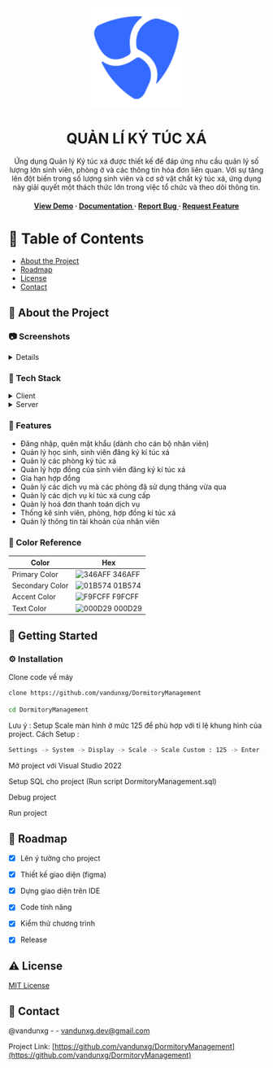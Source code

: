 <div align='center'>

<img src=https://raw.githubusercontent.com/vandunxg/DormitoryManagement/main/DORMITORY%20MANAGEMENT/Resources/DEMO/LOGO.png alt="logo" width=200 height=200 />

<h1>QUẢN LÍ KÝ TÚC XÁ</h1>
<p>Ứng dụng Quản lý Ký túc xá được thiết kế để đáp ứng nhu cầu quản lý số lượng lớn sinh viên, phòng ở và các thông tin hóa đơn liên quan. Với sự tăng lên đột biến trong số lượng sinh viên và cơ sở vật chất ký túc xá, ứng dụng này giải quyết một thách thức lớn trong việc tổ chức và theo dõi thông tin.</p>

<h4> <a href="https://youtu.be/fBFsM8bavwk">View Demo</a> <span> · </span> <a href="https://github.com/vandunxg/DormitoryManagement/blob/master/README.md"> Documentation </a> <span> · </span> <a href="https://github.com/vandunxg/DormitoryManagement/issues"> Report Bug </a> <span> · </span> <a href="https://github.com/vandunxg/DormitoryManagement/issues"> Request Feature </a> </h4>


</div>

# :notebook_with_decorative_cover: Table of Contents

- [About the Project](#star2-about-the-project)
- [Roadmap](#compass-roadmap)
- [License](#warning-license)
- [Contact](#handshake-contact)


## :star2: About the Project

### :camera: Screenshots
<details> 
<div align="center"> <a href="https://raw.githubusercontent.com/vandunxg/DormitoryManagement/main/DORMITORY%20MANAGEMENT/Resources/DEMO/bandicam 2023-12-23 15-49-48-941.mp4"><img src="https://raw.githubusercontent.com/vandunxg/DormitoryManagement/main/DORMITORY%20MANAGEMENT/Resources/DEMO/1.jpg" alt='image' width='800'/></a> </div>
<div align="center"> <a href="https://raw.githubusercontent.com/vandunxg/DormitoryManagement/main/DORMITORY%20MANAGEMENT/Resources/DEMO/bandicam 2023-12-23 15-49-48-941.mp4"><img src="https://raw.githubusercontent.com/vandunxg/DormitoryManagement/main/DORMITORY%20MANAGEMENT/Resources/DEMO/2.jpg" alt='image' width='800'/></a> </div>
<div align="center"> <a href="https://raw.githubusercontent.com/vandunxg/DormitoryManagement/main/DORMITORY%20MANAGEMENT/Resources/DEMO/bandicam 2023-12-23 15-49-48-941.mp4"><img src="https://raw.githubusercontent.com/vandunxg/DormitoryManagement/main/DORMITORY%20MANAGEMENT/Resources/DEMO/3.jpg" alt='image' width='800'/></a> </div>
<div align="center"> <a href="https://raw.githubusercontent.com/vandunxg/DormitoryManagement/main/DORMITORY%20MANAGEMENT/Resources/DEMO/bandicam 2023-12-23 15-49-48-941.mp4"><img src="https://raw.githubusercontent.com/vandunxg/DormitoryManagement/main/DORMITORY%20MANAGEMENT/Resources/DEMO/4.jpg" alt='image' width='800'/></a> </div>
<div align="center"> <a href="https://raw.githubusercontent.com/vandunxg/DormitoryManagement/main/DORMITORY%20MANAGEMENT/Resources/DEMO/bandicam 2023-12-23 15-49-48-941.mp4"><img src="https://raw.githubusercontent.com/vandunxg/DormitoryManagement/main/DORMITORY%20MANAGEMENT/Resources/DEMO/5.jpg" alt='image' width='800'/></a> </div>
<div align="center"> <a href="https://raw.githubusercontent.com/vandunxg/DormitoryManagement/main/DORMITORY%20MANAGEMENT/Resources/DEMO/bandicam 2023-12-23 15-49-48-941.mp4"><img src="https://raw.githubusercontent.com/vandunxg/DormitoryManagement/main/DORMITORY%20MANAGEMENT/Resources/DEMO/6.jpg" alt='image' width='800'/></a> </div>
<div align="center"> <a href="https://raw.githubusercontent.com/vandunxg/DormitoryManagement/main/DORMITORY%20MANAGEMENT/Resources/DEMO/bandicam 2023-12-23 15-49-48-941.mp4"><img src="https://raw.githubusercontent.com/vandunxg/DormitoryManagement/main/DORMITORY%20MANAGEMENT/Resources/DEMO/7.jpg" alt='image' width='800'/></a> </div>
<div align="center"> <a href="https://raw.githubusercontent.com/vandunxg/DormitoryManagement/main/DORMITORY%20MANAGEMENT/Resources/DEMO/bandicam 2023-12-23 15-49-48-941.mp4"><img src="https://raw.githubusercontent.com/vandunxg/DormitoryManagement/main/DORMITORY%20MANAGEMENT/Resources/DEMO/8.jpg" alt='image' width='800'/></a> </div>
<div align="center"> <a href="https://raw.githubusercontent.com/vandunxg/DormitoryManagement/main/DORMITORY%20MANAGEMENT/Resources/DEMO/bandicam 2023-12-23 15-49-48-941.mp4"><img src="https://raw.githubusercontent.com/vandunxg/DormitoryManagement/main/DORMITORY%20MANAGEMENT/Resources/DEMO/9.jpg" alt='image' width='800'/></a> </div>
<div align="center"> <a href="https://raw.githubusercontent.com/vandunxg/DormitoryManagement/main/DORMITORY%20MANAGEMENT/Resources/DEMO/bandicam 2023-12-23 15-49-48-941.mp4"><img src="https://raw.githubusercontent.com/vandunxg/DormitoryManagement/main/DORMITORY%20MANAGEMENT/Resources/DEMO/10.jpg" alt='image' width='800'/></a> </div>
<div align="center"> <a href="https://raw.githubusercontent.com/vandunxg/DormitoryManagement/main/DORMITORY%20MANAGEMENT/Resources/DEMO/bandicam 2023-12-23 15-49-48-941.mp4"><img src="https://raw.githubusercontent.com/vandunxg/DormitoryManagement/main/DORMITORY%20MANAGEMENT/Resources/DEMO/11.jpg" alt='image' width='800'/></a> </div>
<div align="center"> <a href="https://raw.githubusercontent.com/vandunxg/DormitoryManagement/main/DORMITORY%20MANAGEMENT/Resources/DEMO/bandicam 2023-12-23 15-49-48-941.mp4"><img src="https://raw.githubusercontent.com/vandunxg/DormitoryManagement/main/DORMITORY%20MANAGEMENT/Resources/DEMO/12.jpg" alt='image' width='800'/></a> </div>
<div align="center"> <a href="https://raw.githubusercontent.com/vandunxg/DormitoryManagement/main/DORMITORY%20MANAGEMENT/Resources/DEMO/bandicam 2023-12-23 15-49-48-941.mp4"><img src="https://raw.githubusercontent.com/vandunxg/DormitoryManagement/main/DORMITORY%20MANAGEMENT/Resources/DEMO/13.jpg" alt='image' width='800'/></a> </div>
<div align="center"> <a href="https://raw.githubusercontent.com/vandunxg/DormitoryManagement/main/DORMITORY%20MANAGEMENT/Resources/DEMO/bandicam 2023-12-23 15-49-48-941.mp4"><img src="https://raw.githubusercontent.com/vandunxg/DormitoryManagement/main/DORMITORY%20MANAGEMENT/Resources/DEMO/14.jpg" alt='image' width='800'/></a> </div>
<div align="center"> <a href="https://raw.githubusercontent.com/vandunxg/DormitoryManagement/main/DORMITORY%20MANAGEMENT/Resources/DEMO/bandicam 2023-12-23 15-49-48-941.mp4"><img src="https://raw.githubusercontent.com/vandunxg/DormitoryManagement/main/DORMITORY%20MANAGEMENT/Resources/DEMO/15.jpg" alt='image' width='800'/></a> </div>
<div align="center"> <a href="https://raw.githubusercontent.com/vandunxg/DormitoryManagement/main/DORMITORY%20MANAGEMENT/Resources/DEMO/bandicam 2023-12-23 15-49-48-941.mp4"><img src="https://raw.githubusercontent.com/vandunxg/DormitoryManagement/main/DORMITORY%20MANAGEMENT/Resources/DEMO/16.jpg" alt='image' width='800'/></a> </div>
<div align="center"> <a href="https://raw.githubusercontent.com/vandunxg/DormitoryManagement/main/DORMITORY%20MANAGEMENT/Resources/DEMO/bandicam 2023-12-23 15-49-48-941.mp4"><img src="https://raw.githubusercontent.com/vandunxg/DormitoryManagement/main/DORMITORY%20MANAGEMENT/Resources/DEMO/17.jpg" alt='image' width='800'/></a> </div>
<div align="center"> <a href="https://raw.githubusercontent.com/vandunxg/DormitoryManagement/main/DORMITORY%20MANAGEMENT/Resources/DEMO/bandicam 2023-12-23 15-49-48-941.mp4"><img src="https://raw.githubusercontent.com/vandunxg/DormitoryManagement/main/DORMITORY%20MANAGEMENT/Resources/DEMO/18.jpg" alt='image' width='800'/></a> </div>
<div align="center"> <a href="https://raw.githubusercontent.com/vandunxg/DormitoryManagement/main/DORMITORY%20MANAGEMENT/Resources/DEMO/bandicam 2023-12-23 15-49-48-941.mp4"><img src="https://raw.githubusercontent.com/vandunxg/DormitoryManagement/main/DORMITORY%20MANAGEMENT/Resources/DEMO/19.jpg" alt='image' width='800'/></a> </div>
</details>

### :space_invader: Tech Stack
<details> <summary>Client</summary> <ul>
<li><a href="https://learn.microsoft.com/en-us/dotnet/csharp/">.NET</a></li>
<li><a href="https://www.figma.com/">FIGMA</a></li>
</ul> </details>
<details> <summary>Server</summary> <ul>
<li><a href="https://learn.microsoft.com/en-us/sql/ssms/download-sql-server-management-studio-ssms?view=sql-server-ver16">SQL Server Management Studio</a></li>
</ul> </details>

### :dart: Features
- Đăng nhập, quên mật khẩu (dành cho cán bộ nhân viên)
- Quản lý học sinh, sinh viên đăng ký kí túc xá
- Quản lý các phòng ký túc xá
- Quản lý hợp đồng của sinh viên đăng ký kí túc xá
- Gia hạn hợp đồng
- Quản lý các dịch vụ mà các phòng đã sử dụng tháng vừa qua
- Quản lý các dịch vụ kí túc xá cung cấp
- Quản lý hoá đơn thanh toán dịch vụ
- Thống kê sinh viên, phòng, hợp đồng kí túc xá
- Quản lý thông tin tài khoản của nhân viên


### :art: Color Reference
| Color | Hex |
| --------------- | ---------------------------------------------------------------- |
| Primary Color | ![346AFF](https://via.placeholder.com/10/346AFF?text=+) 346AFF |
| Secondary Color | ![01B574](https://via.placeholder.com/10/01B574?text=+) 01B574 |
| Accent Color | ![F9FCFF](https://via.placeholder.com/10/F9FCFF?text=+) F9FCFF |
| Text Color | ![000D29](https://via.placeholder.com/10/000D29?text=+) 000D29 |

## :toolbox: Getting Started

### :gear: Installation

Clone code về máy
```bash
clone https://github.com/vandunxg/DormitoryManagement

cd DormitoryManagement
```
Lưu ý : Setup Scale màn hình ở mức 125 để phù hợp với tỉ lệ khung hình của project. Cách Setup : 
```bash
Settings -> System -> Display -> Scale -> Scale Custom : 125 -> Enter -> Restart 
```
Mở project với Visual Studio 2022

Setup SQL cho project (Run script DormitoryManagement.sql)

Debug project

Run project

## :compass: Roadmap

* [x] Lên ý tưởng cho project
* [x] Thiết kế giao diện (figma)
* [x] Dựng giao diện trên IDE
* [x] Code tính năng
* [x] Kiểm thử chương trình
* [x] Release


## :warning: License

<a href="[https://learn.microsoft.com/en-us/sql/ssms/download-sql-server-management-studio-ssms?view=sql-server-ver16](https://github.com/vandunxg/DormitoryManagement/blob/main/LICENSE)">MIT License</a>

## :handshake: Contact

@vandunxg - - vandunxg.dev@gmail.com

Project Link: [https://github.com/vandunxg/DormitoryManagement](https://github.com/vandunxg/DormitoryManagement)
